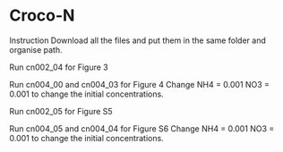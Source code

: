 # Croco-N


Instruction
Download all the files and put them in the same folder and organise path.

Run cn002_04 for Figure 3

Run cn004_00 and cn004_03 for Figure 4
Change 
NH4 = 0.001
NO3 = 0.001
to change the initial concentrations. 

Run cn002_05 for Figure S5

Run cn004_05 and cn004_04 for Figure S6
Change 
NH4 = 0.001
NO3 = 0.001
to change the initial concentrations. 
